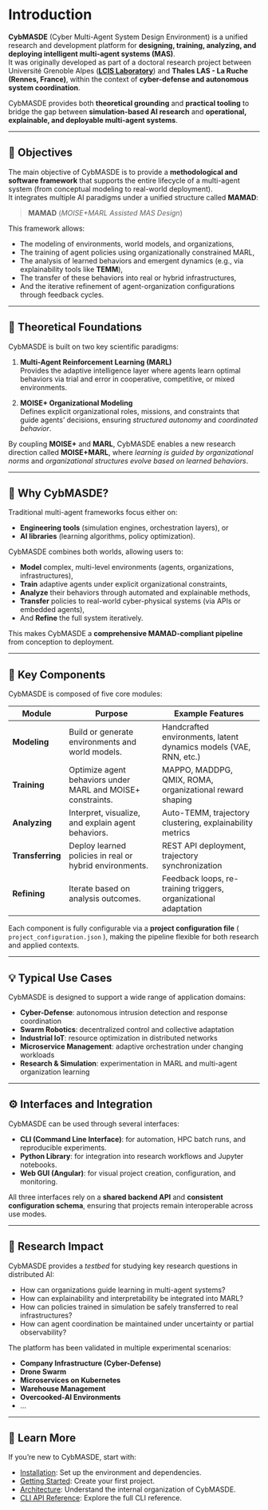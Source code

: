 # Introduction

**CybMASDE** (Cyber Multi-Agent System Design Environment) is a unified research and development platform for **designing, training, analyzing, and deploying intelligent multi-agent systems (MAS)**.  
It was originally developed as part of a doctoral research project between Université Grenoble Alpes (**[LCIS Laboratory](https://lcis.fr/)**) and **Thales LAS - La Ruche (Rennes, France)**, within the context of **cyber-defense and autonomous system coordination**.

CybMASDE provides both **theoretical grounding** and **practical tooling** to bridge the gap between **simulation-based AI research** and **operational, explainable, and deployable multi-agent systems**.

---

## 🎯 Objectives

The main objective of CybMASDE is to provide a **methodological and software framework** that supports the entire lifecycle of a multi-agent system (from conceptual modeling to real-world deployment).  
It integrates multiple AI paradigms under a unified structure called **MAMAD**:

> **MAMAD** (*MOISE+MARL Assisted MAS Design*)

This framework allows:
* The modeling of environments, world models, and organizations, 
* The training of agent policies using organizationally constrained MARL, 
* The analysis of learned behaviors and emergent dynamics (e.g., via explainability tools like **TEMM**), 
* The transfer of these behaviors into real or hybrid infrastructures, 
* And the iterative refinement of agent-organization configurations through feedback cycles.

---

## 🧩 Theoretical Foundations

CybMASDE is built on two key scientific paradigms:

1. **Multi-Agent Reinforcement Learning (MARL)**  
   Provides the adaptive intelligence layer where agents learn optimal behaviors via trial and error in cooperative, competitive, or mixed environments.

2. **MOISE+ Organizational Modeling**  
   Defines explicit organizational roles, missions, and constraints that guide agents’ decisions, ensuring *structured autonomy* and *coordinated behavior*.

By coupling **MOISE+** and **MARL**, CybMASDE enables a new research direction called **MOISE+MARL**, where *learning is guided by organizational norms* and *organizational structures evolve based on learned behaviors*.

---

## 🧠 Why CybMASDE?

Traditional multi-agent frameworks focus either on:
* **Engineering tools** (simulation engines, orchestration layers), or  
* **AI libraries** (learning algorithms, policy optimization).

CybMASDE combines both worlds, allowing users to:
* **Model** complex, multi-level environments (agents, organizations, infrastructures), 
* **Train** adaptive agents under explicit organizational constraints, 
* **Analyze** their behaviors through automated and explainable methods, 
* **Transfer** policies to real-world cyber-physical systems (via APIs or embedded agents), 
* And **Refine** the full system iteratively.

This makes CybMASDE a **comprehensive MAMAD-compliant pipeline** from conception to deployment.

---

## 🧮 Key Components

CybMASDE is composed of five core modules:

| Module | Purpose | Example Features |
|---------|----------|------------------|
| **Modeling** | Build or generate environments and world models. | Handcrafted environments, latent dynamics models (VAE, RNN, etc.) |
| **Training** | Optimize agent behaviors under MARL and MOISE+ constraints. | MAPPO, MADDPG, QMIX, ROMA, organizational reward shaping |
| **Analyzing** | Interpret, visualize, and explain agent behaviors. | Auto-TEMM, trajectory clustering, explainability metrics |
| **Transferring** | Deploy learned policies in real or hybrid environments. | REST API deployment, trajectory synchronization |
| **Refining** | Iterate based on analysis outcomes. | Feedback loops, re-training triggers, organizational adaptation |

Each component is fully configurable via a **project configuration file** ( `project_configuration.json` ), making the pipeline flexible for both research and applied contexts.

---

## 💡 Typical Use Cases

CybMASDE is designed to support a wide range of application domains:

* **Cyber-Defense**: autonomous intrusion detection and response coordination  
* **Swarm Robotics**: decentralized control and collective adaptation  
* **Industrial IoT**: resource optimization in distributed networks  
* **Microservice Management**: adaptive orchestration under changing workloads  
* **Research & Simulation**: experimentation in MARL and multi-agent organization learning

---

## ⚙️ Interfaces and Integration

CybMASDE can be used through several interfaces:

* **CLI (Command Line Interface)**: for automation, HPC batch runs, and reproducible experiments.  
* **Python Library**: for integration into research workflows and Jupyter notebooks.  
* **Web GUI (Angular)**: for visual project creation, configuration, and monitoring.  

All three interfaces rely on a **shared backend API** and **consistent configuration schema**, ensuring that projects remain interoperable across use modes.

---

## 🔬 Research Impact

CybMASDE provides a *testbed* for studying key research questions in distributed AI:

* How can organizations guide learning in multi-agent systems?  
* How can explainability and interpretability be integrated into MARL?  
* How can policies trained in simulation be safely transferred to real infrastructures?  
* How can agent coordination be maintained under uncertainty or partial observability?  

The platform has been validated in multiple experimental scenarios:
* **Company Infrastructure (Cyber-Defense)**
* **Drone Swarm**
* **Microservices on Kubernetes**
* **Warehouse Management**
* **Overcooked-AI Environments**
* ...

---

## 🧭 Learn More

If you’re new to CybMASDE, start with:

* [Installation](installation.md): Set up the environment and dependencies.  
* [Getting Started](getting-started.md): Create your first project.  
* [Architecture](architecture.md): Understand the internal organization of CybMASDE.  
* [CLI API Reference](cli_reference.md): Explore the full CLI reference.  
